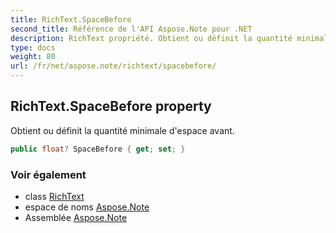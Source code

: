 ```yaml
---
title: RichText.SpaceBefore
second_title: Référence de l'API Aspose.Note pour .NET
description: RichText propriété. Obtient ou définit la quantité minimale despace avant.
type: docs
weight: 80
url: /fr/net/aspose.note/richtext/spacebefore/
---
```

## RichText.SpaceBefore property

Obtient ou définit la quantité minimale d'espace avant.

```csharp
public float? SpaceBefore { get; set; }
```

### Voir également

* class [RichText](../)
* espace de noms [Aspose.Note](../../richtext/)
* Assemblée [Aspose.Note](../../../)



